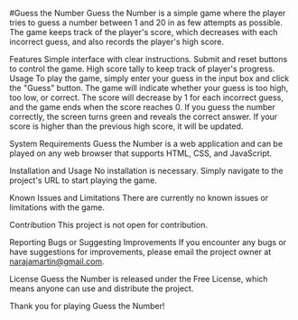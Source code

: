 #Guess the Number
Guess the Number is a simple game where the player tries to guess a number between 1 and 20 in as few attempts as possible. The game keeps track of the player's score, which decreases with each incorrect guess, and also records the player's high score.

Features
Simple interface with clear instructions.
Submit and reset buttons to control the game.
High score tally to keep track of player's progress.
Usage
To play the game, simply enter your guess in the input box and click the "Guess" button. The game will indicate whether your guess is too high, too low, or correct. The score will decrease by 1 for each incorrect guess, and the game ends when the score reaches 0. If you guess the number correctly, the screen turns green and reveals the correct answer. If your score is higher than the previous high score, it will be updated.

System Requirements
Guess the Number is a web application and can be played on any web browser that supports HTML, CSS, and JavaScript.

Installation and Usage
No installation is necessary. Simply navigate to the project's URL to start playing the game.

Known Issues and Limitations
There are currently no known issues or limitations with the game.

Contribution
This project is not open for contribution.

Reporting Bugs or Suggesting Improvements
If you encounter any bugs or have suggestions for improvements, please email the project owner at narajamartin@gmail.com.

License
Guess the Number is released under the Free License, which means anyone can use and distribute the project.

Thank you for playing Guess the Number!
